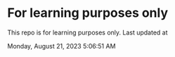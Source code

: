# For learning purposes only
This repo is for learning purposes only.
Last updated at

Monday, August 21, 2023 5:06:51 AM

